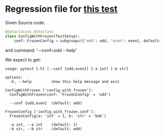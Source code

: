 # Regression file for [this test](test/test_subgroups.py:737)

Given Source code:

```python
@dataclasses.dataclass
class ConfigWithFrozen(TestSetup):
    conf: FrozenConfig = subgroups({"odd": odd, "even": even}, default=odd)

```

and command: '--conf=odd --help'

We expect to get:

```console
usage: pytest [-h] [--conf {odd,even}] [-a int] [-b str]

options:
  -h, --help         show this help message and exit

ConfigWithFrozen ['config_with_frozen']:
  ConfigWithFrozen(conf: 'FrozenConfig' = 'odd')

  --conf {odd,even}  (default: odd)

FrozenConfig ['config_with_frozen.conf']:
  FrozenConfig(a: 'int' = 1, b: 'str' = 'bob')

  -a int, --a int    (default: 1)
  -b str, --b str    (default: odd)

```
